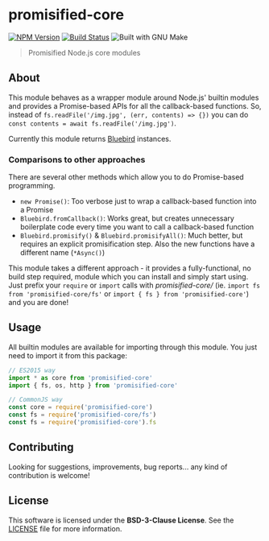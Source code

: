 [npm-badge]: https://badge.fury.io/js/promisified-core.svg
[npm-url]: https://npmjs.org/package/promisified-core
[travis-badge]: https://travis-ci.org/Dreamscapes/promisified-core.svg
[travis-url]: https://travis-ci.org/Dreamscapes/promisified-core
[make-badge]: https://img.shields.io/badge/built%20with-GNU%20Make-brightgreen.svg


# promisified-core

[![NPM Version][npm-badge]][npm-url]
[![Build Status][travis-badge]][travis-url]
![Built with GNU Make][make-badge]

> Promisified Node.js core modules

## About

This module behaves as a wrapper module around Node.js' builtin modules and provides a Promise-based APIs for all the callback-based functions. So, instead of `fs.readFile('/img.jpg', (err, contents) => {})` you can do `const contents = await fs.readFile('/img.jpg')`.

Currently this module returns [Bluebird][bluebird-home] instances.

### Comparisons to other approaches

There are several other methods which allow you to do Promise-based programming.

- `new Promise()`: Too verbose just to wrap a callback-based function into a Promise
- `Bluebird.fromCallback()`: Works great, but creates unnecessary boilerplate code every time you want to call a callback-based function
- `Bluebird.promisify()` & `Bluebird.promisifyAll()`: Much better, but requires an explicit promisification step. Also the new functions have a different name (`*Async()`)

This module takes a different approach - it provides a fully-functional, no build step required, module which you can install and simply start using. Just prefix your `require` or `import` calls with *promisified-core/* (ie. `import fs from 'promisified-core/fs'` or `import { fs } from 'promisified-core'`) and you are done!

## Usage

All builtin modules are available for importing through this module. You just need to import it from this package:

```js
// ES2015 way
import * as core from 'promisified-core'
import { fs, os, http } from 'promisified-core'
```

```js
// CommonJS way
const core = require('promisified-core')
const fs = require('promisified-core/fs')
const fs = require('promisified-core').fs
```

## Contributing

Looking for suggestions, improvements, bug reports... any kind of contribution is welcome!

## License

This software is licensed under the **BSD-3-Clause License**. See the [LICENSE](LICENSE) file for more information.


[bluebird-home]: http://bluebirdjs.com/docs/getting-started.html
